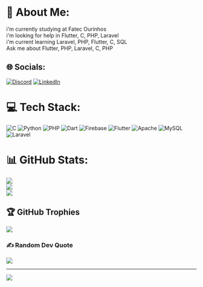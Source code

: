 # 💫 About Me:
i'm currently studying at Fatec Ourinhos<br>i'm looking for help in Flutter, C, PHP, Laravel <br>i'm current learning Laravel, PHP, Flutter, C, SQL<br>Ask me about Flutter, PHP, Laravel, C, PHP<br>


## 🌐 Socials:
[![Discord](https://img.shields.io/badge/Discord-%237289DA.svg?logo=discord&logoColor=white)](https://discord.gg/Canho#4451) [![LinkedIn](https://img.shields.io/badge/LinkedIn-%230077B5.svg?logo=linkedin&logoColor=white)](https://linkedin.com/in/caioaugustoso) 

# 💻 Tech Stack:
![C](https://img.shields.io/badge/c-%2300599C.svg?style=for-the-badge&logo=c&logoColor=white) ![Python](https://img.shields.io/badge/python-3670A0?style=for-the-badge&logo=python&logoColor=ffdd54) ![PHP](https://img.shields.io/badge/php-%23777BB4.svg?style=for-the-badge&logo=php&logoColor=white) ![Dart](https://img.shields.io/badge/dart-%230175C2.svg?style=for-the-badge&logo=dart&logoColor=white) ![Firebase](https://img.shields.io/badge/firebase-%23039BE5.svg?style=for-the-badge&logo=firebase) ![Flutter](https://img.shields.io/badge/Flutter-%2302569B.svg?style=for-the-badge&logo=Flutter&logoColor=white) ![Apache](https://img.shields.io/badge/apache-%23D42029.svg?style=for-the-badge&logo=apache&logoColor=white) ![MySQL](https://img.shields.io/badge/mysql-%2300f.svg?style=for-the-badge&logo=mysql&logoColor=white) ![Laravel](https://img.shields.io/badge/laravel-%23FF2D20.svg?style=for-the-badge&logo=laravel&logoColor=white)

# 📊 GitHub Stats:
![](https://github-readme-stats.vercel.app/api?username=CaioAugustoSO&theme=dark&hide_border=false&include_all_commits=true&count_private=false)<br/>
![](https://github-readme-streak-stats.herokuapp.com/?user=CaioAugustoSO&theme=dark&hide_border=false)<br/>
![](https://github-readme-stats.vercel.app/api/top-langs/?username=CaioAugustoSO&theme=dark&hide_border=false&include_all_commits=true&count_private=false&layout=compact)

## 🏆 GitHub Trophies
![](https://github-profile-trophy.vercel.app/?username=CaioAugustoSO&theme=onedark&no-frame=false&no-bg=false&margin-w=4)

### ✍️ Random Dev Quote
![](https://quotes-github-readme.vercel.app/api?type=horizontal&theme=radical)

---
[![](https://visitcount.itsvg.in/api?id=CaioAugustoSO&icon=0&color=0)](https://visitcount.itsvg.in)

<!-- Proudly created with GPRM ( https://gprm.itsvg.in ) -->
